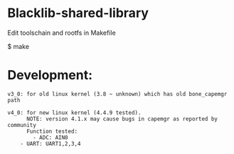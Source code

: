 # Blacklib-shared-library

Edit toolschain and rootfs in Makefile

$ make

# Development:
	v3_0: for old linux kernel (3.8 ~ unknown) which has old bone_capemgr path

	v4_0: for new linux kernel (4.4.9 tested).
	      NOTE: version 4.1.x may cause bugs in capemgr as reported by community
	      Function tested:
	      	- ADC: AIN0
		- UART: UART1,2,3,4
